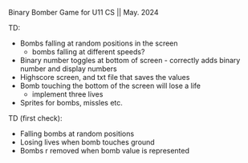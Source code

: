 Binary Bomber Game for U11 CS || May. 2024

TD: 
 - Bombs falling at random positions in the screen
     - bombs falling at different speeds?
 - Binary number toggles at bottom of screen - correctly adds binary number and display numbers
 - Highscore screen, and txt file that saves the values
 - Bomb touching the bottom of the screen will lose a life
   - implement three lives
 - Sprites for bombs, missles etc.

TD (first check):
- Falling bombs at random positions
- Losing lives when bomb touches ground
- Bombs r removed when bomb value is represented
